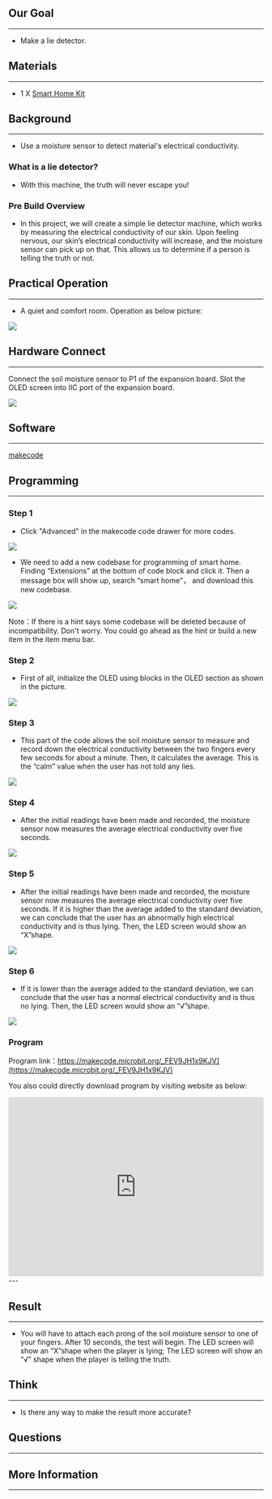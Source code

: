  ## Our Goal
---

- Make a lie detector.

## Materials
---
- 1 X [Smart Home Kit](https://www.elecfreaks.com/estore/elecfreaks-micro-bit-smart-home-kit-with-micro-bit-board.html)

## Background
---

- Use a moisture sensor to detect material's electrical conductivity.


### What is a lie detector?

- With this machine, the truth will never escape you!

### Pre Build Overview

- In this project, we will create a simple lie detector machine, which works by measuring the electrical conductivity of our skin. Upon feeling nervous, our skin’s electrical conductivity will increase, and the moisture sensor can pick up on that. This allows us to determine if a person is telling the truth or not.



## Practical Operation
---

- A quiet and comfort room. Operation as below picture:

![](https://i.imgur.com/K242fJs.png)

  


## Hardware Connect
---
Connect the soil moisture sensor to P1 of the expansion board.
Slot the OLED screen into IIC port of the expansion board.

![](https://i.imgur.com/vb2Z4a0.jpg)


## Software
---
[makecode](https://makecode.microbit.org/#)
 

## Programming
---
### Step 1

- Click "Advanced" in the makecode code drawer for more codes.

![](https://i.imgur.com/2qCyzQ7.png)

- We need to add a new codebase for programming of smart home. Finding “Extensions” at the bottom of code block and click it. Then a message box will show up, search “smart home"， and download this new codebase.

![](https://i.imgur.com/OY706rv.png)

Note：If there is a hint says some codebase will be deleted because of incompatibility. Don't worry. You could go ahead as the hint or build a new item in the item menu bar.


### Step 2

- First of all, initialize the OLED using blocks in the OLED section as shown in the picture.

![](https://i.imgur.com/ZRMQZib.png)

### Step 3

- This part of the code allows the soil moisture sensor to measure and record down the electrical conductivity between the two fingers every few seconds for about a minute. Then, it calculates the average. This is the “calm” value when the user has not told any lies.

![](https://i.imgur.com/oNEHxlw.png)

### Step 4

- After the initial readings have been made and recorded, the moisture sensor now measures the average electrical conductivity over five seconds. 

![](https://i.imgur.com/gre86xg.png)

### Step 5

- After the initial readings have been made and recorded, the moisture sensor now measures the average electrical conductivity over five seconds. If it is higher than the average added to the standard deviation, we can conclude that the user has an abnormally high electrical conductivity and is thus lying. Then, the LED screen would show an “X”shape.

![](https://i.imgur.com/dsdFy0A.png)

### Step 6

- If it is lower than the average added to the standard deviation, we can conclude that the user has a normal electrical conductivity and is thus no lying. Then, the LED screen would show an “√”shape.

![](https://i.imgur.com/3dkL5m6.png)

### Program

Program link：https://makecode.microbit.org/_FEV9JH1x9KJV](https://makecode.microbit.org/_FEV9JH1x9KJV)

You also could directly download program by visiting website as below:

<div style="position:relative;height:0;padding-bottom:70%;overflow:hidden;"><iframe style="position:absolute;top:0;left:0;width:100%;height:100%;" src="https://makecode.microbit.org/#pub:_FEV9JH1x9KJV" frameborder="0" sandbox="allow-popups allow-forms allow-scripts allow-same-origin"></iframe></div>  
---

## Result

---

- You will have to attach each prong of the soil moisture sensor to one of your fingers. After 10 seconds, the test will begin. The LED screen will show an “X”shape when the player is lying; The LED screen will show an “√” shape when the player is telling the truth.

## Think
---

- Is there any way to make the result more accurate? 

## Questions
---


## More Information 
---

